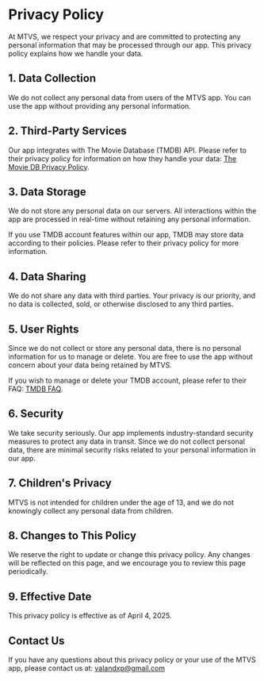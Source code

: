 # Privacy Policy

At MTVS, we respect your privacy and are committed to protecting any personal information that may be processed through our app. This privacy policy explains how we handle your data.

## 1. Data Collection

We do not collect any personal data from users of the MTVS app. You can use the app without providing any personal information.

## 2. Third-Party Services

Our app integrates with The Movie Database (TMDB) API. Please refer to their privacy policy for information on how they handle your data: [The Movie DB Privacy Policy](https://www.themoviedb.org/privacy-policy).

## 3. Data Storage

We do not store any personal data on our servers. All interactions within the app are processed in real-time without retaining any personal information.

If you use TMDB account features within our app, TMDB may store data according to their policies. Please refer to their privacy policy for more information.

## 4. Data Sharing

We do not share any data with third parties. Your privacy is our priority, and no data is collected, sold, or otherwise disclosed to any third parties.

## 5. User Rights

Since we do not collect or store any personal data, there is no personal information for us to manage or delete. You are free to use the app without concern about your data being retained by MTVS.

If you wish to manage or delete your TMDB account, please refer to their FAQ: [TMDB FAQ](https://www.themoviedb.org/faq/account).

## 6. Security

We take security seriously. Our app implements industry-standard security measures to protect any data in transit. Since we do not collect personal data, there are minimal security risks related to your personal information in our app.

## 7. Children's Privacy

MTVS is not intended for children under the age of 13, and we do not knowingly collect any personal data from children.

## 8. Changes to This Policy

We reserve the right to update or change this privacy policy. Any changes will be reflected on this page, and we encourage you to review this page periodically.

## 9. Effective Date

This privacy policy is effective as of April 4, 2025.

## Contact Us

If you have any questions about this privacy policy or your use of the MTVS app, please contact us at: valandxp@gmail.com
